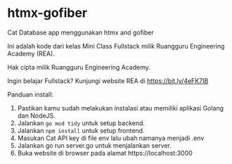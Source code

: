# htmx-gofiber
Cat Database app menggunakan htmx and gofiber

Ini adalah kode dari kelas Mini Class Fullstack milik Ruangguru Engineering Academy (REA).

Hak cipta milik Ruangguru Engineering Academy.

Ingin belajar Fullstack? Kunjungi website REA di https://bit.ly/4eFK7IB

Panduan install:
1. Pastikan kamu sudah melakukan instalasi atau memiliki aplikasi Golang dan NodeJS.
2. Jalankan `go mod tidy` untuk setup backend.
3. Jalankan `npm install` untuk setup frontend.
4. Masukan Cat API key di file env lalu ubah namanya menjadi .env
5. Jalankan go run server.go untuk menjalankan server.
6. Buka website di browser pada alamat https://localhost:3000

